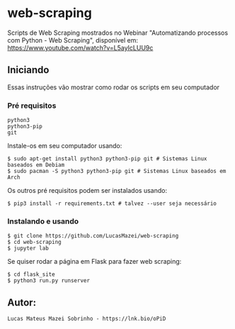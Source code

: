 # web-scraping

Scripts de Web Scraping mostrados no Webinar "Automatizando processos com Python - Web Scraping", disponível em: https://www.youtube.com/watch?v=L5ayIcLUU9c

## Iniciando

Essas instruções vão mostrar como rodar os scripts em seu computador

### Pré requisitos

```
python3
python3-pip
git
```

Instale-os em seu computador usando:

```
$ sudo apt-get install python3 python3-pip git # Sistemas Linux baseados em Debiam
$ sudo pacman -S python3 python3-pip git # Sistemas Linux baseados em Arch
```

Os outros pré requisitos podem ser instalados usando:

```
$ pip3 install -r requirements.txt # talvez --user seja necessário
```

### Instalando e usando

```
$ git clone https://github.com/LucasMazei/web-scraping
$ cd web-scraping
$ jupyter lab
```

Se quiser rodar a página em Flask para fazer web scraping:

```
$ cd flask_site
$ python3 run.py runserver
```

## Autor:

    Lucas Mateus Mazei Sobrinho - https://lnk.bio/oPiD

